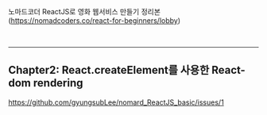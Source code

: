   노마드코더 ReactJS로 영화 웹서비스 만들기 정리본<br>
(https://nomadcoders.co/react-for-beginners/lobby)

<br/>

---

## Chapter2: React.createElement를 사용한 React-dom rendering <br>
https://github.com/gyungsubLee/nomard_ReactJS_basic/issues/1
